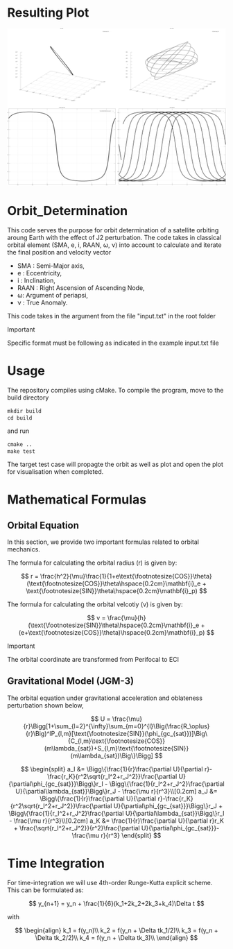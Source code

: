 # Resulting Plot

<p align="center">
  <img src="plot/3d.png" width="900" title="C++">
</p>


# Orbit_Determination


This code serves the purpose for orbit determination of a satellite orbiting aroung Earth with the effect of J2 perturbation. 
The code takes in classical orbital element (SMA, e, i, RAAN, &omega;, &nu;) into account to calculate and iterate the final position and velocity vector

- SMA  : Semi-Major axis,
- e    : Eccentricity,
- i    : Inclination,
- RAAN : Right Ascension of Ascending Node,
- &omega;: Argument of periapsi,
- &nu; : True Anomaly.

This code takes in the argument from the file "input.txt" in the root folder
> [!IMPORTANT]
> Specific format must be following as indicated in the example input.txt file

# Usage
The repository compiles using cMake. To compile the program, move to the build directory

```command line
mkdir build
cd build
```

and run 
```command line
cmake ..
make test
```
The target test case will propagte the orbit as well as plot and open the plot for visualisation when completed.



# Mathematical Formulas
## Orbital Equation

In this section, we provide two important formulas related to orbital mechanics.

The formula for calculating the orbital radius (r) is given by:

$$
r = \frac{h^2}{\mu}\frac{1}{1+e\text{\footnotesize{COS}}\theta}(\text{\footnotesize{COS}}\theta\hspace{0.2cm}\mathbf{i}_e + \text{\footnotesize{SIN}}\theta\hspace{0.2cm}\mathbf{i}_p)
$$

The formula for calculating the orbital velcotiy (v) is given by:

$$
v = \frac{\mu}{h}(\text{\footnotesize{SIN}}\theta\hspace{0.2cm}\mathbf{i}_e + (e+\text{\footnotesize{COS}}\theta)\hspace{0.2cm}\mathbf{i}_p)
$$

> [!IMPORTANT]
> The orbital coordinate are transformed from Perifocal to ECI

## Gravitational Model (JGM-3)

The orbital equation under gravitational acceleration and oblateness perturbation shown below,

$$
U = \frac{\mu}{r}\Bigg[1+\sum_{l=2}^{\infty}\sum_{m=0}^{l}\Big(\frac{R_\oplus}{r}\Big)^lP_{l,m}[\text{\footnotesize{SIN}}(\phi_{gc_{sat}})]\Big\{C_{l,m}\text{\footnotesize{COS}}(m\lambda_{sat})+S_{l,m}\text{\footnotesize{SIN}}(m\lambda_{sat})\Big\}\Bigg]
$$



$$
\begin{split}
  a_I &= \Bigg\{\frac{1}{r}\frac{\partial U}{\partial r}-\frac{r_K}{r^2\sqrt{r_I^2+r_J^2}}\frac{\partial U}{\partial\phi_{gc_{sat}}}\Bigg\}r_I - \Bigg\{\frac{1}{r_I^2+r_J^2}\frac{\partial U}{\partial\lambda_{sat}}\Bigg\}r_J - \frac{\mu r}{r^3}\\[0.2cm]
  a_J &= \Bigg\{\frac{1}{r}\frac{\partial U}{\partial r}-\frac{r_K}{r^2\sqrt{r_I^2+r_J^2}}\frac{\partial U}{\partial\phi_{gc_{sat}}}\Bigg\}r_J + \Bigg\{\frac{1}{r_I^2+r_J^2}\frac{\partial U}{\partial\lambda_{sat}}\Bigg\}r_I - \frac{\mu r}{r^3}\\[0.2cm]
  a_K &= \frac{1}{r}\frac{\partial U}{\partial r}r_K  + \frac{\sqrt{r_I^2+r_J^2}}{r^2}\frac{\partial U}{\partial\phi_{gc_{sat}}}- \frac{\mu r}{r^3}
\end{split}
$$

# Time Integration

For time-integration we will use 4th-order Runge-Kutta explicit scheme. This can be formulated as:

$$
y_{n+1} = y_n + \frac{1}{6}(k_1+2k_2+2k_3+k_4)\Delta t
$$

with 

$$
\begin{align}
    k_1 = f(y_n)\\
    k_2 = f(y_n + \Delta tk_1/2)\\
    k_3 = f(y_n + \Delta tk_2/2)\\
    k_4 = f(y_n + \Delta tk_3)\\
\end{align}
$$


